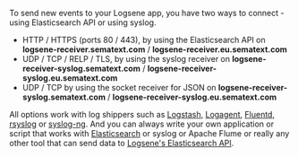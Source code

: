 To send new events to your Logsene app, you have two ways to
connect - using Elasticsearch API or using syslog.

  - HTTP / HTTPS (ports 80 / 443), by using the Elasticsearch API on
    **logsene-receiver.sematext.com** / **logsene-receiver.eu.sematext.com**
  - UDP / TCP / RELP / TLS, by using the syslog receiver on
    **logsene-receiver-syslog.sematext.com** / **logsene-receiver-syslog.eu.sematext.com**
  - UDP / TCP by using the socket receiver for JSON
    on **logsene-receiver-syslog.sematext.com** / **logsene-receiver-syslog.eu.sematext.com**

All options work with log shippers such as
[Logstash](logstash),
[Logagent](logagent),
[Fluentd](https://github.com/uken/fluent-plugin-elasticsearch),
[rsyslog](rsyslog) or
[syslog-ng](syslog-ng). And you can always write your own
application or script that works with
[Elasticsearch](index-events-via-elasticsearch-api) or
syslog or Apache Flume or really any other tool that can send data to
[Logsene's Elasticsearch API](index-events-via-elasticsearch-api).
